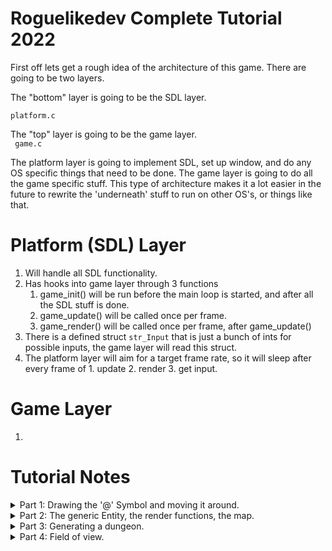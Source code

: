 Roguelikedev Complete Tutorial 2022
===================================

First off lets get a rough idea of the architecture of this game. There are going to be two layers. 

The "bottom" layer is going to be the SDL layer.</br>
<code> platform.c </code>

The "top" layer is going to be the game layer.</br>
<code> game.c </code>

The platform layer is going to implement SDL, set up window, and do any OS specific things that need to be done. The game layer is going to do all the game specific stuff. This type of architecture makes it a lot easier in the future to rewrite the 'underneath' stuff to run on other OS's, or things like that.


Platform (SDL) Layer
====================
<ol>
  <li>Will handle all SDL functionality.
  <li>Has hooks into game layer through 3 functions
  <ol>
    <li>game_init() will be run before the main loop is started, and after all the SDL stuff is done.
    <li>game_update() will be called once per frame.
    <li>game_render() will be called once per frame, after game_update()
  </ol>
  <li>There is a defined struct <code>str_Input</code> that is just a bunch of ints for possible inputs, the game layer will read this struct.
  <li>The platform layer will aim for a target frame rate, so it will sleep after every frame of 1. update 2. render 3. get input.
</ol>

Game Layer
====================
<ol>
  <li>
</ol>


Tutorial Notes
==============
<details>
  <summary> Part 1: Drawing the '@' Symbol and moving it around. </summary>
</details>


<details>
  <summary> Part 2: The generic Entity, the render functions, the map. </summary>
</details>


<details>
  <summary> Part 3: Generating a dungeon. </summary>
</details>


<details>
  <summary> Part 4: Field of view. </summary>
</details>

